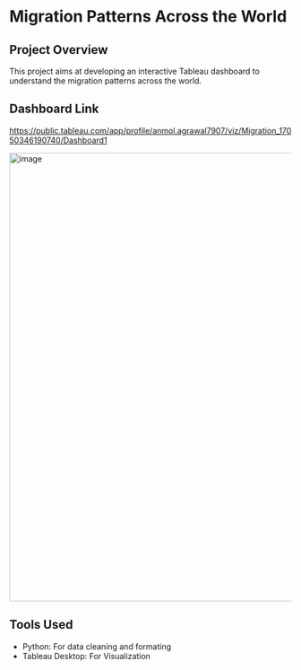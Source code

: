 # Migration Patterns Across the World

## Project Overview
This project aims at developing an interactive Tableau dashboard to understand the migration patterns across the world.

## Dashboard Link
https://public.tableau.com/app/profile/anmol.agrawal7907/viz/Migration_17050346190740/Dashboard1

<img width="799" alt="image" src="https://github.com/Anmol1311/Migration-Patterns-Across-the-World/assets/142256926/22464d2e-eca0-4aa8-bbe6-d141200d06c8">






## Tools Used
- Python: For data cleaning and formating
- Tableau Desktop: For Visualization

